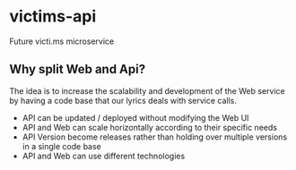 # victims-api
Future victi.ms microservice

## Why split Web and Api? 
The idea is to increase the scalability and development of the Web service by having a code base that our lyrics deals with service calls. 

- API can be updated / deployed without modifying the Web UI
- API and Web can scale horizontally according to their specific needs
- API Version become releases rather than holding over multiple versions in a single code base
- API and Web can use different technologies

